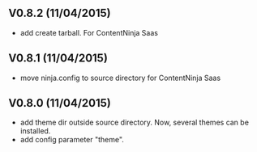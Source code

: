 
## V0.8.2 (11/04/2015)

  * add create tarball. For ContentNinja Saas

## V0.8.1 (11/04/2015)

  * move ninja.config to source directory for ContentNinja Saas

## V0.8.0 (11/04/2015)

  * add theme dir outside source directory. Now, several themes can be installed.
  * add config parameter "theme".

